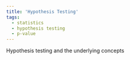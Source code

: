```yaml
---
title: 'Hypothesis Testing'
tags:
  - statistics
  - hypothesis testing
  - p-value
---
```


Hypothesis testing and the underlying concepts


